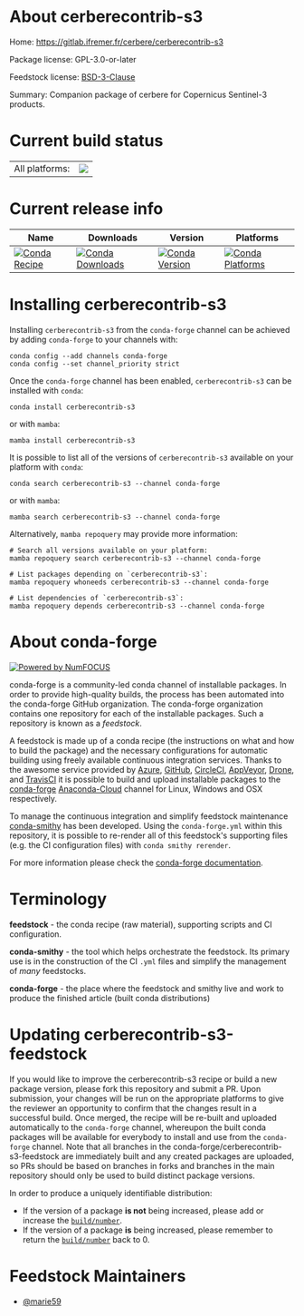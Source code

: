 About cerberecontrib-s3
=======================

Home: https://gitlab.ifremer.fr/cerbere/cerberecontrib-s3

Package license: GPL-3.0-or-later

Feedstock license: [BSD-3-Clause](https://github.com/conda-forge/cerberecontrib-s3-feedstock/blob/main/LICENSE.txt)

Summary: Companion package of cerbere for Copernicus Sentinel-3 products.

Current build status
====================


<table><tr><td>All platforms:</td>
    <td>
      <a href="https://dev.azure.com/conda-forge/feedstock-builds/_build/latest?definitionId=18614&branchName=main">
        <img src="https://dev.azure.com/conda-forge/feedstock-builds/_apis/build/status/cerberecontrib-s3-feedstock?branchName=main">
      </a>
    </td>
  </tr>
</table>

Current release info
====================

| Name | Downloads | Version | Platforms |
| --- | --- | --- | --- |
| [![Conda Recipe](https://img.shields.io/badge/recipe-cerberecontrib--s3-green.svg)](https://anaconda.org/conda-forge/cerberecontrib-s3) | [![Conda Downloads](https://img.shields.io/conda/dn/conda-forge/cerberecontrib-s3.svg)](https://anaconda.org/conda-forge/cerberecontrib-s3) | [![Conda Version](https://img.shields.io/conda/vn/conda-forge/cerberecontrib-s3.svg)](https://anaconda.org/conda-forge/cerberecontrib-s3) | [![Conda Platforms](https://img.shields.io/conda/pn/conda-forge/cerberecontrib-s3.svg)](https://anaconda.org/conda-forge/cerberecontrib-s3) |

Installing cerberecontrib-s3
============================

Installing `cerberecontrib-s3` from the `conda-forge` channel can be achieved by adding `conda-forge` to your channels with:

```
conda config --add channels conda-forge
conda config --set channel_priority strict
```

Once the `conda-forge` channel has been enabled, `cerberecontrib-s3` can be installed with `conda`:

```
conda install cerberecontrib-s3
```

or with `mamba`:

```
mamba install cerberecontrib-s3
```

It is possible to list all of the versions of `cerberecontrib-s3` available on your platform with `conda`:

```
conda search cerberecontrib-s3 --channel conda-forge
```

or with `mamba`:

```
mamba search cerberecontrib-s3 --channel conda-forge
```

Alternatively, `mamba repoquery` may provide more information:

```
# Search all versions available on your platform:
mamba repoquery search cerberecontrib-s3 --channel conda-forge

# List packages depending on `cerberecontrib-s3`:
mamba repoquery whoneeds cerberecontrib-s3 --channel conda-forge

# List dependencies of `cerberecontrib-s3`:
mamba repoquery depends cerberecontrib-s3 --channel conda-forge
```


About conda-forge
=================

[![Powered by
NumFOCUS](https://img.shields.io/badge/powered%20by-NumFOCUS-orange.svg?style=flat&colorA=E1523D&colorB=007D8A)](https://numfocus.org)

conda-forge is a community-led conda channel of installable packages.
In order to provide high-quality builds, the process has been automated into the
conda-forge GitHub organization. The conda-forge organization contains one repository
for each of the installable packages. Such a repository is known as a *feedstock*.

A feedstock is made up of a conda recipe (the instructions on what and how to build
the package) and the necessary configurations for automatic building using freely
available continuous integration services. Thanks to the awesome service provided by
[Azure](https://azure.microsoft.com/en-us/services/devops/), [GitHub](https://github.com/),
[CircleCI](https://circleci.com/), [AppVeyor](https://www.appveyor.com/),
[Drone](https://cloud.drone.io/welcome), and [TravisCI](https://travis-ci.com/)
it is possible to build and upload installable packages to the
[conda-forge](https://anaconda.org/conda-forge) [Anaconda-Cloud](https://anaconda.org/)
channel for Linux, Windows and OSX respectively.

To manage the continuous integration and simplify feedstock maintenance
[conda-smithy](https://github.com/conda-forge/conda-smithy) has been developed.
Using the ``conda-forge.yml`` within this repository, it is possible to re-render all of
this feedstock's supporting files (e.g. the CI configuration files) with ``conda smithy rerender``.

For more information please check the [conda-forge documentation](https://conda-forge.org/docs/).

Terminology
===========

**feedstock** - the conda recipe (raw material), supporting scripts and CI configuration.

**conda-smithy** - the tool which helps orchestrate the feedstock.
                   Its primary use is in the construction of the CI ``.yml`` files
                   and simplify the management of *many* feedstocks.

**conda-forge** - the place where the feedstock and smithy live and work to
                  produce the finished article (built conda distributions)


Updating cerberecontrib-s3-feedstock
====================================

If you would like to improve the cerberecontrib-s3 recipe or build a new
package version, please fork this repository and submit a PR. Upon submission,
your changes will be run on the appropriate platforms to give the reviewer an
opportunity to confirm that the changes result in a successful build. Once
merged, the recipe will be re-built and uploaded automatically to the
`conda-forge` channel, whereupon the built conda packages will be available for
everybody to install and use from the `conda-forge` channel.
Note that all branches in the conda-forge/cerberecontrib-s3-feedstock are
immediately built and any created packages are uploaded, so PRs should be based
on branches in forks and branches in the main repository should only be used to
build distinct package versions.

In order to produce a uniquely identifiable distribution:
 * If the version of a package **is not** being increased, please add or increase
   the [``build/number``](https://docs.conda.io/projects/conda-build/en/latest/resources/define-metadata.html#build-number-and-string).
 * If the version of a package **is** being increased, please remember to return
   the [``build/number``](https://docs.conda.io/projects/conda-build/en/latest/resources/define-metadata.html#build-number-and-string)
   back to 0.

Feedstock Maintainers
=====================

* [@marie59](https://github.com/marie59/)

